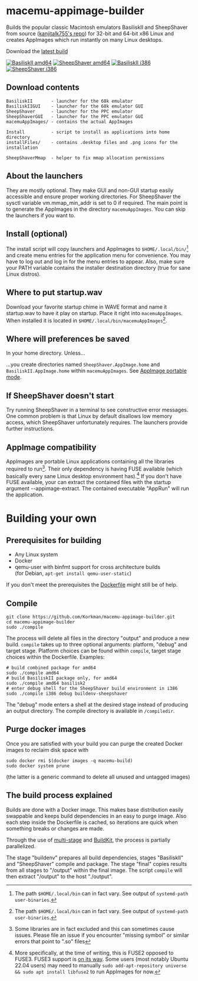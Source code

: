 # macemu-appimage-builder
Builds the popular classic Macintosh emulators BasiliskII and SheepShaver
from source ([kanjitalk755's repo](https://github.com/kanjitalk755/macemu)) for 32-bit and 64-bit x86 Linux and creates AppImages which
run instantly on many Linux desktops.

Download the [latest build](https://github.com/Korkman/macemu-appimage-builder/releases/latest)

[![BasiliskII amd64](https://github.com/Korkman/macemu-appimage-builder/actions/workflows/BasiliskII%20amd64.yml/badge.svg)](https://github.com/Korkman/macemu-appimage-builder/actions/workflows/BasiliskII%20amd64.yml) [![SheepShaver amd64](https://github.com/Korkman/macemu-appimage-builder/actions/workflows/SheepShaver%20amd64.yml/badge.svg)](https://github.com/Korkman/macemu-appimage-builder/actions/workflows/SheepShaver%20amd64.yml) [![BasiliskII i386](https://github.com/Korkman/macemu-appimage-builder/actions/workflows/BasiliskII%20i386.yml/badge.svg)](https://github.com/Korkman/macemu-appimage-builder/actions/workflows/BasiliskII%20i386.yml) [![SheepShaver i386](https://github.com/Korkman/macemu-appimage-builder/actions/workflows/SheepShaver%20i386.yml/badge.svg)](https://github.com/Korkman/macemu-appimage-builder/actions/workflows/SheepShaver%20i386.yml)

## Download contents
```
BasiliskII       - launcher for the 68k emulator
BasiliskIIGUI    - launcher for the 68k emulator GUI
SheepShaver      - launcher for the PPC emulator
SheepShaverGUI   - launcher for the PPC emulator GUI
macemuAppImages/ - contains the actual AppImages

Install          - script to install as applications into home directory
installFiles/    - contains .desktop files and .png icons for the installation

SheepShaverMmap  - helper to fix mmap allocation permissions
```

## About the launchers
They are mostly optional. They make GUI and non-GUI startup easily accessible and ensure proper
working directories. For SheepShaver the sysctl variable vm.mmap_min_addr is set to 0 if required. 
The main point is to generate the AppImages in the directory `macemuAppImages`. You
can skip the launchers if you want to.

## Install (optional)
The install script will copy launchers and AppImages to `$HOME/.local/bin/`[^1] and create
menu entries for the application menu for convenience. You may have to log out and log in
for the menu entries to appear. Also, make sure your PATH variable contains the installer
destination directory (true for sane Linux distros).

## Where to put startup.wav
Download your favorite startup chime in WAVE format and name it startup.wav to have it play on startup. Place it right into `macemuAppImages`. When installed it is located in `$HOME/.local/bin/macemuAppImages`[^1].

## Where will preferences be saved
In your home directory. Unless…

…you create directories named `SheepShaver.AppImage.home` and `BasiliskII.AppImage.home` within `macemuAppImages`. See [AppImage portable mode](https://docs.appimage.org/user-guide/portable-mode.html).

## If SheepShaver doesn't start
Try running SheepShaver in a terminal to see constructive error messages.
One common problem is that Linux by default disallows low memory access, which SheepShaver unfortunately requires.
The launchers provide further instructions.

## AppImage compatibility
AppImages are portable Linux applications containing all the libraries required to run[^2].
Their only dependency is having FUSE available (which basically every sane Linux desktop environment has).[^3]
If you don't have FUSE available, your can extract the contained files with the startup argument --appimage-extract.
The contained executable "AppRun" will run the application.

# Building your own

## Prerequisites for building
* Any Linux system
* Docker
* qemu-user with binfmt support for cross architecture builds
<br>(for Debian, `apt-get install qemu-user-static`)

If you don't meet the prerequisites the [Dockerfile](https://github.com/Korkman/macemu-appimage-builder/blob/main/docker/Dockerfile) might still be of help.

## Compile
```
git clone https://github.com/Korkman/macemu-appimage-builder.git
cd macemu-appimage-builder
sudo ./compile
```
The process will delete all files in the directory "output" and produce a new build.
`compile` takes up to three optional arguments: platform, "debug" and target stage.
Platform choices can be found within `compile`, target stage choices within the Dockerfile.
Examples:
```
# build combined package for amd64
sudo ./compile amd64
# build BasiliskII package only, for amd64
sudo ./compile amd64 basilisk2
# enter debug shell for the SheepShaver build environment in i386
sudo ./compile i386 debug buildenv-sheepshaver
```
The "debug" mode enters a shell at the desired stage instead of producing an output directory.
The compile directory is available in `/compiledir`.

## Purge docker images
Once you are satisfied with your build you can purge the created Docker images to reclaim
disk space with

```
sudo docker rmi $(docker images -q macemu-build)
sudo docker system prune
```
(the latter is a generic command to delete all unused
and untagged images)

## The build process explained
Builds are done with a Docker image. This makes base distribution easily swappable and keeps
build dependencies in an easy to purge image. Also each step inside the Dockerfile is cached, so iterations
are quick when something breaks or changes are made.

Through the use of [multi-stage](https://docs.docker.com/develop/develop-images/multistage-build/) and [BuildKit](https://docs.docker.com/develop/develop-images/build_enhancements/), the process is partially parallelized.

The stage "buildenv" prepares all build dependencies, stages "BasiliskII" and "SheepShaver" compile and package. The stage "final" copies results from all stages to "/output" within the final image. The script `compile` will then extract "/output" to the host "./output".


[^1]: The path `$HOME/.local/bin` can in fact vary. See output of `systemd-path user-binaries`.
[^2]: Some libraries are in fact excluded and this can sometimes cause issues. Please file an issue if you encounter "missing symbol" or similar errors that point to ".so" files
[^3]: More specifically, at the time of writing, this is FUSE2 opposed to FUSE3. FUSE3 support is [on its way](https://github.com/AppImage/AppImageKit/issues/877). Some users (most notably Ubuntu 22.04 users) may need to manually `sudo add-apt-repository universe && sudo apt install libfuse2` to run AppImages for now.
